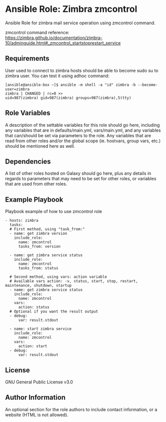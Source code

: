 Ansible Role: Zimbra zmcontrol
=========

Ansible Role for zimbra mail service operation using zmcontrol command.

zmcontrol command reference: https://zimbra.github.io/documentation/zimbra-10/adminguide.html#_zmcontrol_startstoprestart_service

Requirements
------------

User used to connect to zimbra hosts should be able to become sudo su to zimbra user.
You can test it using adhoc command:

    [ansible@ansible-box ~]$ ansible -m shell -a "id" zimbra -b --become-user=zimbra
    zimbra | CHANGED | rc=0 >>
    uid=987(zimbra) gid=987(zimbra) groups=987(zimbra),5(tty)
    

Role Variables
--------------

A description of the settable variables for this role should go here, including any variables that are in defaults/main.yml, vars/main.yml, and any variables that can/should be set via parameters to the role. Any variables that are read from other roles and/or the global scope (ie. hostvars, group vars, etc.) should be mentioned here as well.

Dependencies
------------

A list of other roles hosted on Galaxy should go here, plus any details in regards to parameters that may need to be set for other roles, or variables that are used from other roles.

Example Playbook
----------------

Playbook example of how to use zmcontrol role

    - hosts: zimbra
      tasks:
      # First method, using "task_from:"
      - name: get zimbra version
        include_role:
          name: zmcontrol
          tasks_from: version

      - name: get zimbra service status
        include_role:
          name: zmcontrol
          tasks_from: status

      # Second method, using vars: action variable
      # Available vars action: -v, status, start, stop, restart, maintenance, shutdown, startup
      - name: get zimbra service status
        include_role:
          name: zmcontrol
        vars:
          action: status
      # Optional if you want the result output    
      - debug:
          var: result.stdout

      - name: start zimbra service
        include_role:
          name: zmcontrol
        vars:
          action: start
      - debug:
          var: result.stdout

License
-------

GNU General Public License v3.0

Author Information
------------------

An optional section for the role authors to include contact information, or a website (HTML is not allowed).
